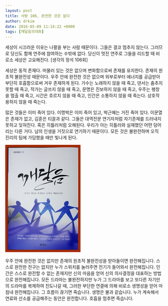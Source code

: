 ```yaml
---
layout: post
title: 사랑 106, 완전한 것은 없다
author: drkim
date: 2016-05-09 11:14:22 +0900
tags: [깨달음의대화]
---
```

세상이 시끄러운 이유는 나팔을 부는 사람 때문이다. 그들은 결코 멈추지 않는다. 그러므로 당신도 함께 연주에 참여하는 수밖에 없다. 당신이 멋진 연주로 그들을 리드할 때 비로소 세상은 고요해진다. [생각의 정석 106회] 

  


세상은 동적 존재다. 머물러 있는 것은 없으며 변화함으로써 존재를 유지한다. 존재의 원초적 불완전성 때문이다. 우주 안에 완전한 것은 없으며 외부로부터 에너지를 공급받아 부단히 호흡함으로써 겨우 존재하게 된다. 가수는 노래하지 않을 때 죽고, 댄서는 춤추지 못할 때 죽고, 작가는 글쓰지 않을 때 죽고, 문명은 진보하지 않을 때 죽고, 우주는 팽창을 멈출 때 죽고, 시간은 흐르지 않을 때 죽고, 인간은 소통하지 않을 때 죽는다. 상호작용하지 않을 때 죽는다. 

  


많은 것들은 이미 죽어 있다. 이명박은 이미 죽어 있고, 박근혜는 거진 죽어 있다. 이문열은 존재가 없고, 김훈은 티끌과 같다. 그들은 대역전문 연기자처럼 자기존재를 드러내지 못하고 잊혀진다. 혹은 히틀러처럼 오해된다. 우리가 아는 히틀러와 실재했던 어떤 덩어리는 다른 거다. 남의 인생을 거짓으로 연기하기 때문이다. 모든 것은 불완전하며 오직 진리의 팀에 가담했을 때만 빛나게 된다.

  



![](/files/attach/images/198/415/707/aDSC01523.JPG)   


  


우주 안에 완전한 것은 없지만 존재의 원초적 불완전성을 받아들이면 완전해집니다. 스스로 완전한 전구는 없지만 누가 스위치를 눌러주면 전기가 들어와서 완전해집니다. 인간은 스스로 완전할 수 없는 존재지만 신의 마음을 얻어 신의 의사결정을 대표하는 방법으로 완전해집니다. 모든 드라마는 불완전하지만 누가 그 드라마를 보고 또다른 자기만의 드라마를 복제하여 진도나갈 때, 그러한 부단한 연결에 의해 비로소 생명성을 얻어 마침내 완전해집니다. 그 흐름이 끊기면 죽습니다. 생명은 불과 같습니다. 누가 계속해서 연료와 산소를 공급해주는 동안은 완전합니다. 호흡을 멈추면 죽습니다.
